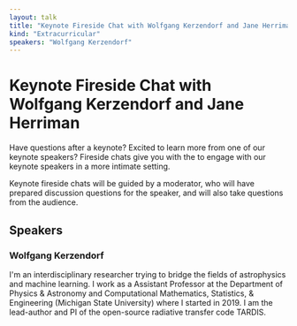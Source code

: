 ```yaml
---
layout: talk
title: "Keynote Fireside Chat with Wolfgang Kerzendorf and Jane Herriman"
kind: "Extracurricular"
speakers: "Wolfgang Kerzendorf"
---
```


# Keynote Fireside Chat with Wolfgang Kerzendorf and Jane Herriman

Have questions after a keynote? Excited to learn more from one of our keynote speakers? Fireside chats give you with the to engage with our keynote speakers in a more intimate setting.

Keynote fireside chats will be guided by a moderator, who will have prepared discussion questions for the speaker, and will also take questions from the audience.

## Speakers

### Wolfgang Kerzendorf

I'm an interdisciplinary researcher trying to bridge the fields of astrophysics and machine learning. I work as a Assistant Professor at the Department of Physics & Astronomy and Computational Mathematics, Statistics, & Engineering (Michigan State University) where I started in 2019. I am the lead-author and PI of the open-source radiative transfer code TARDIS.
